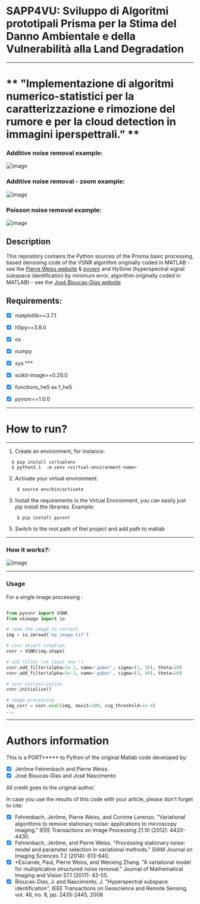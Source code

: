 # SAPP4VU: Sviluppo di Algoritmi prototipali Prisma per la Stima del Danno Ambientale e della Vulnerabilità alla Land Degradation
---- 

# ** "Implementazione di algoritmi numerico-statistici per la caratterizzazione e rimozione del rumore e per la cloud detection in immagini iperspettrali.” **
### Additive noise removal example:
![image](https://github.com/argennof/Prisma-proyect/assets/11649711/e89c8483-92f9-4f41-b600-bcdbd5286fc1)
### Additive noise removal - zoom example:
![image](https://github.com/argennof/Prisma-proyect/assets/11649711/539ae08e-63de-491f-acdd-081db3c61bf2)

### Poisson noise removal example:
![image](https://github.com/argennof/Prisma-proyect/assets/11649711/dfc7823c-4781-45ef-8f9b-d1ba111301dd)


## Description
This repository contains the Python sources of the Prisma basic processing, based denoising code of the VSNR algorithm originally coded in MATLAB - see the [Pierre Weiss website](https://www.math.univ-toulouse.fr/~weiss/PageCodes.html) & [pyvsnr](https://github.com/patquem/pyvsnr/tree/main) and HySime (hyperspectral signal subspace identiﬁcation by minimum error, algorithm originally coded in MATLAB) - see the [José Bioucas-Dias website](http://www.lx.it.pt/~bioucas/code.htm)


## **Requirements:**
   - [x] matplotlib==3.7.1
   - [x] h5py==3.8.0
   - [x] os
   - [x] numpy
   - [x] sys ***
   - [x] scikit-image==0.20.0
   - [x] functions_he5 as f_he5
   - [x] pyvsnr==1.0.0
 

----
# How to run?
----
  1. Create an environment, for instance:
  ```
    $ pip install virtualenv
    $ python3.1  -m venv <virtual-environment-name>
  ```
  
  2. Activate your virtual environment:
  ```
      $ source env/bin/activate
  ```
  3.  Install the requirements in the Virtual Environment, you can easily just pip install the libraries. Example:
  ```
      $ pip install pyvsnr
  ```

  5. Switch to the root path of thei project and add path to matlab 
  
  ----
  ### How it works?:
  
![image](https://github.com/argennof/Prisma-proyect/assets/11649711/05c072a4-b8d7-4be7-9000-21372e2bf280)

  ----
  ### Usage
For a single image processing :
  ``` python

from pyvsnr import VSNR
from skimage import io

# read the image to correct
img = io.imread('my_image.tif')

# vsnr object creation
vsnr = VSNR(img.shape)

# add filter (at least one !)
vsnr.add_filter(alpha=1e-2, name='gabor', sigma=(1, 30), theta=20)
vsnr.add_filter(alpha=5e-2, name='gabor', sigma=(3, 40), theta=20)

# vsnr initialization
vsnr.initialize()

# image processing
img_corr = vsnr.eval(img, maxit=100, cvg_threshold=1e-4)
...
  ```


  ----
#  Authors information
This is a PORT***** to Python of the original Matlab code developed by:
 - [x] Jérôme Fehrenbach and Pierre Weiss.
 - [x] José Bioucas-Dias and José Nascimento

All credit goes to the original author.

In case you use the results of this code with your article, please don't forget to cite:

- [x] Fehrenbach, Jérôme, Pierre Weiss, and Corinne Lorenzo. "Variational algorithms to remove stationary noise: applications to microscopy imaging." IEEE Transactions on Image Processing 21.10 (2012): 4420-4430.
- [x] Fehrenbach, Jérôme, and Pierre Weiss. "Processing stationary noise: model and parameter selection in variational methods." SIAM Journal on Imaging Sciences 7.2 (2014): 613-640.
- [x] *Escande, Paul, Pierre Weiss, and Wenxing Zhang. "A variational model for multiplicative structured noise removal." Journal of Mathematical Imaging and Vision 57.1 (2017): 43-55.
- [x]  Bioucas-Dias, J. and  Nascimento, J.  "Hyperspectral subspace identification", IEEE Transactions on Geoscience and Remote Sensing, vol. 46, no. 8, pp. 2435-2445, 2008
